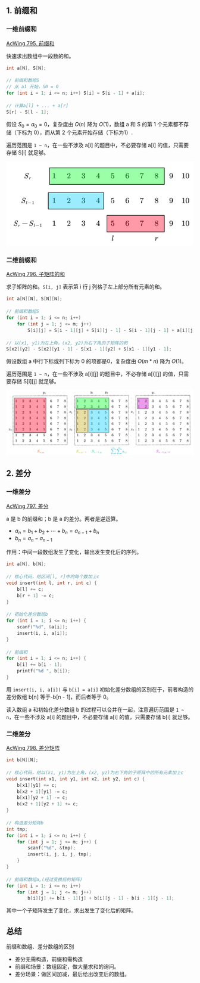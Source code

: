 ## 1. 前缀和

### 一维前缀和

[AcWing 795. 前缀和](https://www.acwing.com/problem/content/797/)

快速求出数组中一段数的和。

```cpp
int a[N], S[N];

// 前缀和数组S
// 从 a1 开始，S0 = 0
for (int i = 1; i <= n; i++) S[i] = S[i - 1] + a[i];    

// 计算a[l] + ... + a[r]
S[r] - S[l - 1];
```

假设 $S_0 = a_0 = 0$，复杂度由 $O(n)$ 降为 $O(1)$，数组 a 和 S 的第 1 个元素都不存储（下标为 0），而从第 2 个元素开始存储（下标为1）.

遍历范围是 `1 ~ n`，在一些不涉及 a[i] 的题目中，不必要存储 a[i] 的值，只需要存储 S[i] 就足够。

<img src="assets/image-20210504194504923.png" alt="image-20210504194504923" style="zoom:80%;" />

### 二维前缀和

[AcWing 796. 子矩阵的和](https://www.acwing.com/problem/content/798/)

求子矩阵的和。`S[i, j]` 表示第 i 行 j 列格子左上部分所有元素的和。

```cpp
int a[N][N], S[N][N];

// 前缀和数组S
for (int i = 1; i <= n; i++)
    for (int j = 1; j <= m; j++) 
        S[i][j] = S[i - 1][j] + S[i][j - 1] - S[i - 1][j - 1] + a[i][j];

// 以(x1, y1)为左上角，(x2, y2)为右下角的子矩阵的和
S[x2][y2] - S[x2][y1 - 1] - S[x1 - 1][y2] + S[x1 - 1][y1 - 1];
```
假设数组 a 中行下标或列下标为 0 的项都是0，复杂度由 $O(m * n)$ 降为 $O(1)$。

遍历范围是 `1 ~ n`，在一些不涉及 a\[i\]\[j\] 的题目中，不必存储 a\[i\]\[j\] 的值，只需要存储 S\[i\]\[j\] 就足够。

![image-20210504194449113](assets/image-20210504194449113.png)

## 2. 差分

### 一维差分

[AcWing 797. 差分](https://www.acwing.com/problem/content/799/)

a 是 b 的前缀和；b 是 a 的差分。两者是逆运算。

+ $a_n=b_1+b_2+ \cdots +b_n=a_{n-1}+b_n$
+ $b_n=a_n-a_{n-1}$

作用：中间一段数组发生了变化，输出发生变化后的序列。

```cpp
int a[N], b[N];

// 核心代码，给区间[l, r]中的每个数加上c
void insert(int l, int r, int c) {
    b[l] += c;
    b[r + 1] -= c;
}

// 初始化差分数组b
for (int i = 1; i <= n; i++) {
    scanf("%d", &a[i]);
    insert(i, i, a[i]);
}

// 前缀和
for (int i = 1; i <= n; i++) {
    b[i] += b[i - 1];
    printf("%d ", b[i]);
}
```

用 `insert(i, i, a[i])​` 与 `b[i] = a[i]` 初始化差分数组的区别在于，前者构造的差分数组 b[n] 等于-b[n - 1]，而后者等于 0。

读入数组 a 和初始化差分数组 b 的过程可以合并在一起，注意遍历范围是 `1 ~ n`，在一些不涉及 a[i] 的题目中，不必要存储 a[i] 的值，只需要存储 b[i] 就足够。

### 二维差分

[AcWing 798. 差分矩阵](https://www.acwing.com/problem/content/800/)

```cpp
int b[N][N]; 

// 核心代码，给以(x1, y1)为左上角，(x2, y2)为右下角的子矩阵中的所有元素加上c
void insert(int x1, int y1, int x2, int y2, int c) {
    b[x1][y1] += c;
    b[x2 + 1][y1] -= c;
    b[x1][y2 + 1] -= c;
    b[x2 + 1][y2 + 1] += c;
}

// 构造差分矩阵b
int tmp;
for (int i = 1; i <= n; i++) {
    for (int j = 1; j <= m; j++) {
        scanf("%d", &tmp);
        insert(i, j, i, j, tmp);
    }
}

// 前缀和数组a,(经过变换后的矩阵)
for (int i = 1; i <= n; i++)
    for (int j = 1; j <= m; j++)
        b[i][j] += b[i - 1][j] + b[i][j - 1] - b[i - 1][j - 1];
```

其中一个子矩阵发生了变化，求出发生了变化后的矩阵。

## 总结

前缀和数组、差分数组的区别

+ 差分无需构造，前缀和需构造
+ 前缀和场景：数组固定，做大量求和的询问。
+ 差分场景：做区间加减，最后给出改变后的数组。
